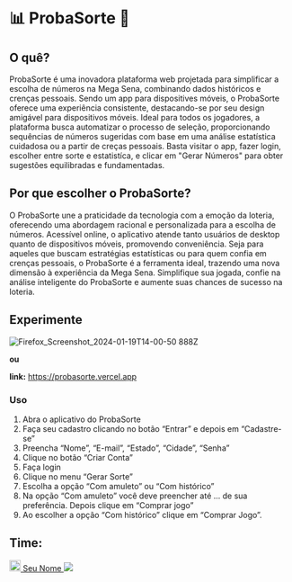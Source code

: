 # 📊 ProbaSorte 🎲

## O quê?
ProbaSorte é uma inovadora plataforma web projetada para simplificar a escolha de números na Mega Sena, combinando dados históricos e crenças pessoais. Sendo um app para dispositives móveis, o ProbaSorte oferece uma experiência consistente, destacando-se por seu design amigável para dispositivos móveis. Ideal para todos os jogadores, a plataforma busca automatizar o processo de seleção, proporcionando sequências de números sugeridas com base em uma análise estatística cuidadosa ou a partir de creças pessoais. Basta visitar o app, fazer login, escolher entre sorte e estatistíca, e clicar em "Gerar Números" para obter sugestões equilibradas e fundamentadas.

## Por que escolher o ProbaSorte?

O ProbaSorte une a praticidade da tecnologia com a emoção da loteria, oferecendo uma abordagem racional e personalizada para a escolha de números. Acessível online, o aplicativo atende tanto usuários de desktop quanto de dispositivos móveis, promovendo conveniência. Seja para aqueles que buscam estratégias estatísticas ou para quem confia em crenças pessoais, o ProbaSorte é a ferramenta ideal, trazendo uma nova dimensão à experiência da Mega Sena. Simplifique sua jogada, confie na análise inteligente do ProbaSorte e aumente suas chances de sucesso na loteria.

## Experimente

![Firefox_Screenshot_2024-01-19T14-00-50 888Z](https://github.com/Hackathon-Luck-or-Misfortune/.github/assets/79286388/581db4c3-416d-4aae-9f5b-9f273da27670)

**ou**

**link:** https://probasorte.vercel.app


### Uso
1. Abra o aplicativo do ProbaSorte
2. Faça seu cadastro clicando no botão “Entrar” e depois em “Cadastre-se”
3. Preencha “Nome”, “E-mail”, “Estado”, “Cidade”, “Senha”
4. Clique no botão “Criar Conta”
5. Faça login
6. Clique no menu “Gerar Sorte”
7. Escolha a opção “Com amuleto” ou “Com histórico”
8. Na opção “Com amuleto” você deve preencher até ... de sua preferência. Depois clique em “Comprar jogo”
9. Ao escolher a opção “Com histórico” clique em “Comprar Jogo”.

## Time:
<a href="[https://www.linkedin.com/in/seu-nome/](https://www.linkedin.com/in/gabriel-oliveira-03891016b/)">
  <img src="https://cdn.jsdelivr.net/gh/devicons/devicon/icons/linkedin/linkedin-plain.svg" alt="LinkedIn" width="20" height="20" />
  Seu Nome
</a>
       

<img src="https://cdn.jsdelivr.net/gh/devicons/devicon/icons/linkedin/linkedin-plain.svg" />
          
